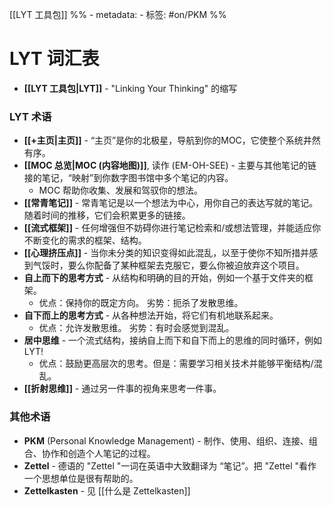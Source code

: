  [[LYT 工具包]]
%% - metadata:
	- 标签: #on/PKM %%
# LYT 词汇表
- **[[LYT 工具包|LYT]]** - "Linking Your Thinking" 的缩写
### LYT 术语
- **[[+主页|主页]]** - “主页”是你的北极星，导航到你的MOC，它使整个系统井然有序。
- **[[MOC 总览|MOC (内容地图)]]**, 读作 (EM-OH-SEE) - 主要与其他笔记的链接的笔记，“映射”到你数字图书馆中多个笔记的内容。
	- MOC 帮助你收集、发展和驾驭你的想法。
- **[[常青笔记]]** - 常青笔记是以一个想法为中心，用你自己的表达写就的笔记。随着时间的推移，它们会积累更多的链接。
- **[[流式框架]]** - 任何增强但不妨碍你进行笔记检索和/或想法管理，并能适应你不断变化的需求的框架、结构。
- **[[心理挤压点]]** - 当你未分类的知识变得如此混乱，以至于使你不知所措并感到气馁时，要么你配备了某种框架去克服它，要么你被迫放弃这个项目。
- **自上而下的思考方式** - 从结构和明确的目的开始，例如一个基于文件夹的框架。
	- 优点：保持你的既定方向。 劣势：扼杀了发散思维。
- **自下而上的思考方式** - 从各种想法开始，将它们有机地联系起来。
	- 优点：允许发散思维。 劣势：有时会感觉到混乱。
- **居中思维** - 一个流式结构，接纳自上而下和自下而上的思维的同时循环，例如 LYT!
	- 优点：鼓励更高层次的思考。但是：需要学习相关技术并能够平衡结构/混乱。
- **[[折射思维]]** - 通过另一件事的视角来思考一件事。

### 其他术语
- **PKM** (Personal Knowledge Management) - 制作、使用、组织、连接、组合、协作和创造个人笔记的过程。
- **Zettel** - 德语的 "Zettel "一词在英语中大致翻译为 “笔记”。把 "Zettel "看作一个思想单位是很有帮助的。
- **Zettelkasten** - 见 [[什么是 Zettelkasten]]

